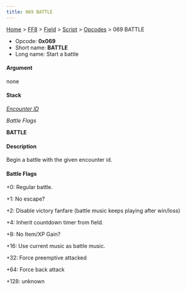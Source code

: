 ```yaml
---
title: 069 BATTLE
---
```


[Home](Main%20Page.md) > [FF8](FF8.md) > [Field](FF8/Field.md) > [Script](FF8/Field/Script.md) > [Opcodes](FF8/Field/Script/Opcodes.md) > 069 BATTLE

-   Opcode: **0x069**
-   Short name: **BATTLE**
-   Long name: Start a battle

#### Argument

none

#### Stack

  
*[Encounter ID][]*

*Battle Flags*

**BATTLE**

#### Description

Begin a battle with the given encounter id.

#### Battle Flags

  
+0: Regular battle.

+1: No escape?

+2: Disable victory fanfare (battle music keeps playing after win/loss)

+4: Inherit countdown timer from field.

+8: No Item/XP Gain?

+16: Use current music as battle music.

+32: Force preemptive attacked

+64: Force back attack

+128: unknown

  [Encounter ID]: FF8/Encounter%20Codes.md "wikilink"
